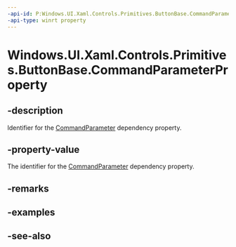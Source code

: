 ```yaml
---
-api-id: P:Windows.UI.Xaml.Controls.Primitives.ButtonBase.CommandParameterProperty
-api-type: winrt property
---
```


<!-- Property syntax
public Windows.UI.Xaml.DependencyProperty CommandParameterProperty { get; }
-->

# Windows.UI.Xaml.Controls.Primitives.ButtonBase.CommandParameterProperty

## -description
Identifier for the [CommandParameter](buttonbase_commandparameter.md) dependency property.



## -property-value
The identifier for the [CommandParameter](buttonbase_commandparameter.md) dependency property.

## -remarks

## -examples

## -see-also
